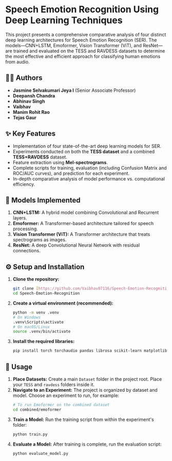 # Speech Emotion Recognition Using Deep Learning Techniques

This project presents a comprehensive comparative analysis of four distinct deep learning architectures for Speech Emotion Recognition (SER). The models—CNN+LSTM, Emoformer, Vision Transformer (ViT), and ResNet—are trained and evaluated on the TESS and RAVDESS datasets to determine the most effective and efficient approach for classifying human emotions from audio.

## 🧑‍💻 Authors

* **Jasmine Selvakumari Jeya I** (Senior Associate Professor)
* **Deepansh Chandra**
* **Abhinav Singh**
* **Vaibhav**
* **Manim Rohit Rao**
* **Tejas Gaur**

## ✨ Key Features

* Implementation of four state-of-the-art deep learning models for SER.
* Experiments conducted on both the **TESS dataset** and a combined **TESS+RAVDESS** dataset.
* Feature extraction using **Mel-spectrograms**.
* Complete scripts for training, evaluation (including Confusion Matrix and ROC/AUC curves), and prediction for each experiment.
* In-depth comparative analysis of model performance vs. computational efficiency.

## 🧠 Models Implemented

1.  **CNN+LSTM:** A hybrid model combining Convolutional and Recurrent layers.
2.  **Emoformer:** A Transformer-based architecture tailored for speech processing.
3.  **Vision Transformer (ViT):** A Transformer architecture that treats spectrograms as images.
4.  **ResNet:** A deep Convolutional Neural Network with residual connections.

## ⚙️ Setup and Installation

1.  **Clone the repository:**
    ```bash
    git clone [https://github.com/Vaibhav07116/Speech-Emotion-Recognition.git](https://github.com/Vaibhav07116/Speech-Emotion-Recognition.git)
    cd Speech-Emotion-Recognition
    ```

2.  **Create a virtual environment (recommended):**
    ```bash
    python -m venv .venv
    # On Windows
    .venv\Scripts\activate
    # On macOS/Linux
    source .venv/bin/activate
    ```

3.  **Install the required libraries:**
    ```bash
    pip install torch torchaudio pandas librosa scikit-learn matplotlib seaborn tqdm
    ```

## 🚀 Usage

1.  **Place Datasets:** Create a main `Dataset` folder in the project root. Place your `TESS` and `ravdess` folders inside it.
2.  **Navigate to an Experiment:** The project is organized by dataset and model. Choose an experiment to run, for example:
    ```bash
    # To run Emoformer on the combined dataset
    cd combined/emoformer
    ```
3.  **Train a Model:** Run the training script from within the experiment's folder:
    ```bash
    python train.py
    ```
4.  **Evaluate a Model:** After training is complete, run the evaluation script:
    ```bash
    python evaluate_model.py
    ```


